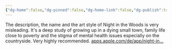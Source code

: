 ```yaml
---
{"dg-home":false,"dg-pinned":false,"dg-home-link":false,"dg-publish":true,"tags":["dgblip"],"disabled rules":["yaml-title","yaml-title-alias","file-name-heading"],"title":"philipp on mastodon @ 2023-04-10","created-date":"2023-04-10T18:41:40","id":110175984048025760,"updated-date":"2025-05-02T08:50:43","dg-path":"blips/110175984048025763.md","permalink":"/blips/110175984048025763/","dgPassFrontmatter":true}
---
```



The description, the name and the art style of Night in the Woods is very misleading. It's a deep study of growing up in a dying small town, family life close to poverty and the stigma of mental health issues especially on the countryside. Very highly recommended. [apps.apple.com/de/app/night-in…](https://apps.apple.com/de/app/night-in-the-woods/id1251742577)



